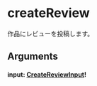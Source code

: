# createReview

作品にレビューを投稿します。

## Arguments

#### input: [CreateReviewInput](/api/graphql/input-objects/create-review-input.md)!
